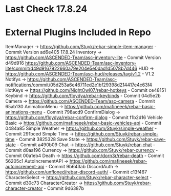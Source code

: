 # Last Check 17.8.24

# External Plugins Included in Repo

ItemManager -> https://github.com/Stuyk/rebar-simple-item-manager - Commit Version ad6e405 17.8.24
Inventory -> https://github.com/ASCENDED-Team/asc-inventory-lite - Commit Version d49d916 https://github.com/ASCENDED-Team/asc-inventory-lite/commit/d49d9167922660a79e204e5e0dad1d5078b7d446
HUD -> https://github.com/ASCENDED-Team/asc-hud/releases/tag/v1.2 - V1.2
Notifys -> https://github.com/ASCENDED-Team/asc-notifications/commit/05d253a6e46711ed2e1bf29398d214417e4c63f4
HotKeys -> https://github.com/NightOwl07/rebar-hotkeys - Commit ce48151
Keybind -> https://github.com/floydya/rebar-keybinds - Commit 04d5e2b
Camera -> https://github.com/ASCENDED-Team/asc-camera - Commit 65ab130
AnimationMenu -> https://github.com/mafineeek/rebar-basic-animations-menu - Commit 798acd9
ConfirmDialog -> https://github.com/floydya/rebar-confirm-dialog - Commit f1b2d16
Vehicle Basic -> https://github.com/mafineeek/rebar-basic-vehicles-api - Commit 0484a85
Simple Weather -> https://github.com/Stuyk/simple-weather - Commit 291bced
Simple Time -> https://github.com/Stuyk/rebar-simple-time - Commit 3825328
Save State -> https://github.com/Stuyk/rebar-save-state - Commit a490b09
Chat -> https://github.com/Stuyk/rebar-chat -Commit d0aa196
Currency -> https://github.com/Stuyk/rebar-currency - Commit 00a1eb4
Death -> https://github.com/dorn3r/rebar-death - Commit 56205c1
AutoIncrementAPI -> https://github.com/mafineeek/rebar-autoincrement-api - Commit 9b643ab
DiscordAuth -> https://github.com/unfloned/rebar-discord-auth/ - Commit c13f467
CharacterSelect -> https://github.com/Stuyk/rebar-character-select - Commit d30c73
CharacterCreator -> https://github.com/Stuyk/rebar-character-creator - Commit 9d6387b
